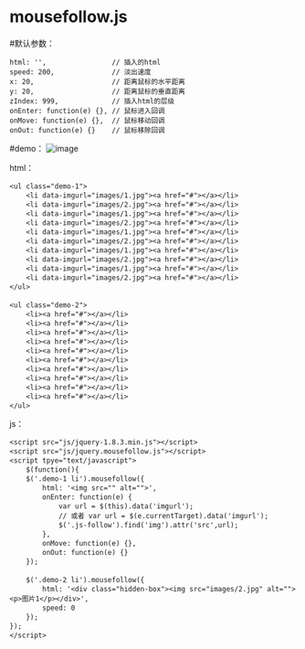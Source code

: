 # mousefollow.js

#默认参数：

	html: '',                // 插入的html
	speed: 200,              // 淡出速度
	x: 20,                   // 距离鼠标的水平距离
	y: 20,                   // 距离鼠标的垂直距离
	zIndex: 999,             // 插入html的层级
	onEnter: function(e) {}, // 鼠标进入回调
	onMove: function(e) {},  // 鼠标移动回调
	onOut: function(e) {}    // 鼠标移除回调

#demo：
![image](https://github.com/YuTingtao/mousefollow.js/blob/master/images/eg-1.gif)

html：

	<ul class="demo-1">
		<li data-imgurl="images/1.jpg"><a href="#"></a></li>
		<li data-imgurl="images/2.jpg"><a href="#"></a></li>
		<li data-imgurl="images/1.jpg"><a href="#"></a></li>
		<li data-imgurl="images/2.jpg"><a href="#"></a></li>
		<li data-imgurl="images/1.jpg"><a href="#"></a></li>
		<li data-imgurl="images/2.jpg"><a href="#"></a></li>
		<li data-imgurl="images/1.jpg"><a href="#"></a></li>
		<li data-imgurl="images/2.jpg"><a href="#"></a></li>
		<li data-imgurl="images/1.jpg"><a href="#"></a></li>
		<li data-imgurl="images/2.jpg"><a href="#"></a></li>
	</ul>
  
	<ul class="demo-2">
		<li><a href="#"></a></li>
		<li><a href="#"></a></li>
		<li><a href="#"></a></li>
		<li><a href="#"></a></li>
		<li><a href="#"></a></li>
		<li><a href="#"></a></li>
		<li><a href="#"></a></li>
		<li><a href="#"></a></li>
		<li><a href="#"></a></li>
		<li><a href="#"></a></li>
	</ul>
  
  js：
  
	<script src="js/jquery-1.8.3.min.js"></script>
	<script src="js/jquery.mousefollow.js"></script>
	<script tpye="text/javascript">
    	$(function(){
		$('.demo-1 li').mousefollow({
			html: '<img src="" alt="">',
			onEnter: function(e) {
				var url = $(this).data('imgurl');
				// 或者 var url = $(e.currentTarget).data('imgurl');
				$('.js-follow').find('img').attr('src',url);
			},
			onMove: function(e) {},
			onOut: function(e) {}
		});
		
		$('.demo-2 li').mousefollow({
			html: '<div class="hidden-box"><img src="images/2.jpg" alt=""><p>图片1</p></div>',
			speed: 0
		});
	});
	</script>


